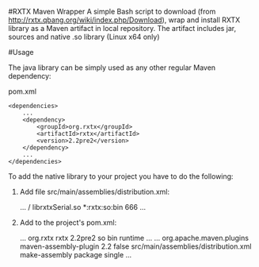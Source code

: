 #RXTX Maven Wrapper
A simple Bash script to download (from http://rxtx.qbang.org/wiki/index.php/Download), wrap and install RXTX library as a Maven artifact in local repository. The artifact includes jar, sources and native .so library (Linux x64 only)

#Usage

The java library can be simply used as any other regular Maven dependency:

pom.xml

    <dependencies>
        ...
        <dependency>
            <groupId>org.rxtx</groupId>
            <artifactId>rxtx</artifactId>
            <version>2.2pre2</version>
        </dependency>
        ...
    </dependencies>

To add the native library to your project you have to do the following:

1. Add file src/main/assemblies/distribution.xml:

    <dependencySets>
        ...
        <dependencySet>
            <outputDirectory>/</outputDirectory>
            <outputFileNameMapping>librxtxSerial.so</outputFileNameMapping>
            <includes>
                <include>*:rxtx:so:bin</include>
            </includes>
            <fileMode>666</fileMode>
        </dependencySet>
        ...
    </dependencySets>

2. Add to the project's pom.xml:

    <dependencies>
        ...
        <dependency>
            <groupId>org.rxtx</groupId>
            <artifactId>rxtx</artifactId>
            <version>2.2pre2</version>
            <type>so</type>
            <classifier>bin</classifier>
            <scope>runtime</scope>
        </dependency>
        ...
    </dependencies>


    <build>
        <plugins>
            ...
            <plugin>
                <groupId>org.apache.maven.plugins</groupId>
                <artifactId>maven-assembly-plugin</artifactId>
                <version>2.2</version>
                <inherited>false</inherited>
                <configuration>
                    <descriptors>
                        <descriptor>src/main/assemblies/distribution.xml</descriptor>
                    </descriptors>
                </configuration>
                <executions>
                    <execution>
                        <id>make-assembly</id>
                        <phase>package</phase>
                        <goals>
                            <goal>single</goal>
                        </goals>
                    </execution>
                </executions>
            </plugin>
            ...
        </plugins>
    </build>

